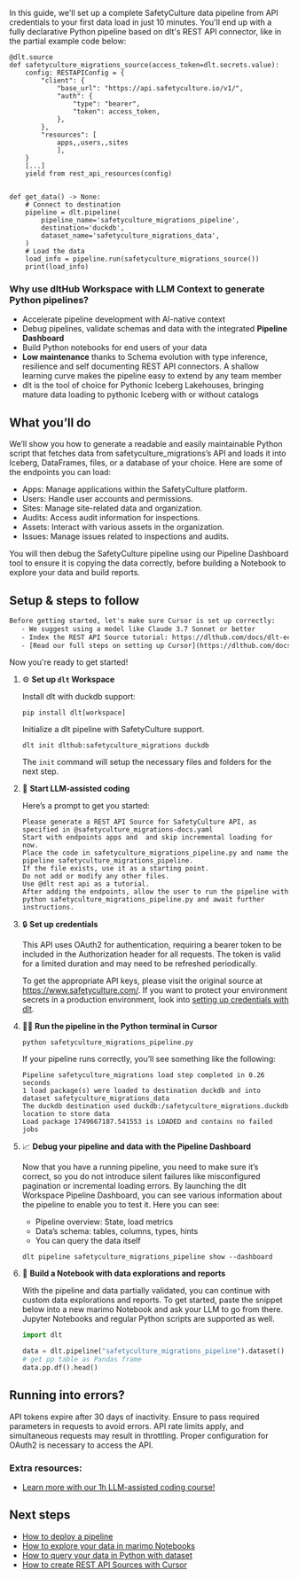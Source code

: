 In this guide, we'll set up a complete SafetyCulture data pipeline from API credentials to your first data load in just 10 minutes. You'll end up with a fully declarative Python pipeline based on dlt's REST API connector, like in the partial example code below:

```python-outcome
@dlt.source
def safetyculture_migrations_source(access_token=dlt.secrets.value):
    config: RESTAPIConfig = {
        "client": {
            "base_url": "https://api.safetyculture.io/v1/",
            "auth": {
                "type": "bearer",
                "token": access_token,
            },
        },
        "resources": [
            apps,,users,,sites
            ],
    }
    [...]
    yield from rest_api_resources(config)


def get_data() -> None:
    # Connect to destination
    pipeline = dlt.pipeline(
        pipeline_name='safetyculture_migrations_pipeline',
        destination='duckdb',
        dataset_name='safetyculture_migrations_data', 
    )
    # Load the data
    load_info = pipeline.run(safetyculture_migrations_source())
    print(load_info) 
```

### Why use dltHub Workspace with LLM Context to generate Python pipelines?

- Accelerate pipeline development with AI-native context
- Debug pipelines, validate schemas and data with the integrated **Pipeline Dashboard**
- Build Python notebooks for end users of your data
- **Low maintenance** thanks to Schema evolution with type inference, resilience and self documenting REST API connectors. A shallow learning curve makes the pipeline easy to extend by any team member
- dlt is the tool of choice for Pythonic Iceberg Lakehouses, bringing mature data loading to pythonic Iceberg with or without catalogs

## What you’ll do

We’ll show you how to generate a readable and easily maintainable Python script that fetches data from safetyculture_migrations’s API and loads it into Iceberg, DataFrames, files, or a database of your choice. Here are some of the endpoints you can load:

- Apps: Manage applications within the SafetyCulture platform.
- Users: Handle user accounts and permissions.
- Sites: Manage site-related data and organization.
- Audits: Access audit information for inspections.
- Assets: Interact with various assets in the organization.
- Issues: Manage issues related to inspections and audits.

You will then debug the SafetyCulture pipeline using our Pipeline Dashboard tool to ensure it is copying the data correctly, before building a Notebook to explore your data and build reports.

## Setup & steps to follow

```default
Before getting started, let's make sure Cursor is set up correctly:
   - We suggest using a model like Claude 3.7 Sonnet or better
   - Index the REST API Source tutorial: https://dlthub.com/docs/dlt-ecosystem/verified-sources/rest_api/ and add it to context as **@dlt rest api**
   - [Read our full steps on setting up Cursor](https://dlthub.com/docs/dlt-ecosystem/llm-tooling/cursor-restapi#23-configuring-cursor-with-documentation)
```

Now you're ready to get started!

1. ⚙️ **Set up `dlt` Workspace**
    
    Install dlt with duckdb support:
    ```shell
    pip install dlt[workspace]
    ```

    Initialize a dlt pipeline with SafetyCulture support.
    ```shell
    dlt init dlthub:safetyculture_migrations duckdb
    ```

    The `init` command will setup the necessary files and folders for the next step.
    
2. 🤠 **Start LLM-assisted coding**
    
    Here’s a prompt to get you started:
    
    ```prompt
    Please generate a REST API Source for SafetyCulture API, as specified in @safetyculture_migrations-docs.yaml 
    Start with endpoints apps and  and skip incremental loading for now. 
    Place the code in safetyculture_migrations_pipeline.py and name the pipeline safetyculture_migrations_pipeline. 
    If the file exists, use it as a starting point. 
    Do not add or modify any other files. 
    Use @dlt rest api as a tutorial. 
    After adding the endpoints, allow the user to run the pipeline with python safetyculture_migrations_pipeline.py and await further instructions.
    ```

    
3. 🔒 **Set up credentials** 
    
    This API uses OAuth2 for authentication, requiring a bearer token to be included in the Authorization header for all requests. The token is valid for a limited duration and may need to be refreshed periodically.
    
    To get the appropriate API keys, please visit the original source at https://www.safetyculture.com/.
    If you want to protect your environment secrets in a production environment, look into [setting up credentials with dlt](https://dlthub.com/docs/walkthroughs/add_credentials).
    
4. 🏃‍♀️ **Run the pipeline in the Python terminal in Cursor**
    
    ```shell
    python safetyculture_migrations_pipeline.py
    ```
    
    If your pipeline runs correctly, you’ll see something like the following:
    
    ```shell
    Pipeline safetyculture_migrations load step completed in 0.26 seconds
    1 load package(s) were loaded to destination duckdb and into dataset safetyculture_migrations_data
    The duckdb destination used duckdb:/safetyculture_migrations.duckdb location to store data
    Load package 1749667187.541553 is LOADED and contains no failed jobs
    ```
    
5. 📈 **Debug your pipeline and data with the Pipeline Dashboard**

    Now that you have a running pipeline, you need to make sure it’s correct, so you do not introduce silent failures like misconfigured pagination or incremental loading errors. By launching the dlt Workspace Pipeline Dashboard, you can see various information about the pipeline to enable you to test it. Here you can see:
    - Pipeline overview: State, load metrics
    - Data’s schema: tables, columns, types, hints
    - You can query the data itself
    
    ```shell
    dlt pipeline safetyculture_migrations_pipeline show --dashboard
    ```
    
6. 🐍 **Build a Notebook with data explorations and reports**

    With the pipeline and data partially validated, you can continue with custom data explorations and reports. To get started, paste the snippet below into a new marimo Notebook and ask your LLM to go from there. Jupyter Notebooks and regular Python scripts are supported as well.

    
    ```python
    import dlt

   data = dlt.pipeline("safetyculture_migrations_pipeline").dataset()
   # get pp table as Pandas frame
   data.pp.df().head()
    ```

## Running into errors?

API tokens expire after 30 days of inactivity. Ensure to pass required parameters in requests to avoid errors. API rate limits apply, and simultaneous requests may result in throttling. Proper configuration for OAuth2 is necessary to access the API.

### Extra resources:

- [Learn more with our 1h LLM-assisted coding course!](https://www.youtube.com/watch?v=GGid70rnJuM)

## Next steps

- [How to deploy a pipeline](https://dlthub.com/docs/walkthroughs/deploy-a-pipeline)
- [How to explore your data in marimo Notebooks](https://dlthub.com/docs/general-usage/dataset-access/marimo)
- [How to query your data in Python with dataset](https://dlthub.com/docs/general-usage/dataset-access/dataset)
- [How to create REST API Sources with Cursor](https://dlthub.com/docs/dlt-ecosystem/llm-tooling/cursor-restapi)